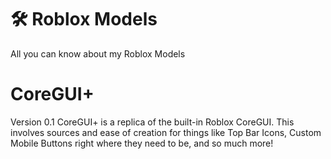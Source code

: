 # 🛠️ Roblox Models
All you can know about my Roblox Models

# CoreGUI+
Version 0.1
CoreGUI+ is a replica of the built-in Roblox CoreGUI. This involves sources and ease of creation for things like Top Bar Icons, Custom Mobile Buttons right where they need to be, and so much more!

